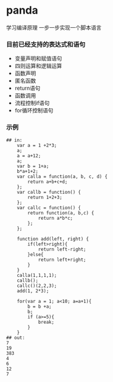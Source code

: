 # panda
学习编译原理 一步一步实现一个脚本语言

### 目前已经支持的表达式和语句

- 变量声明和赋值语句
- 四则运算和逻辑运算
- 函数声明
- 匿名函数
- return语句
- 函数调用
- 流程控制if语句
- for循环控制语句

### 示例
```
## in:
    var a = 1 +2*3;
    a;
    a = a+12;
    a;
    var b = 1+a;
    b*a+1+2;
    var calla = function(a, b, c, d) {
        return a+b+c+d;
    };
    var callb = function() {
        return 1+2+3;
    };
    var callc = function() {
        return function(a, b,c) {
            return a*b*c;
        };
    };

    function add(left, right) {
        if(left>right){
            return left-right;
        }else{
            return left+right;
        }
    }
    calla(1,1,1,1);
    callb();
    callc()(2,2,3);
    add(1, 2*3);

    for(var a = 1; a<10; a=a+1){
        b = b +a;
        b;
        if (a>=5){
            break;
        }
    }
## out:
7
19
383
4
6
12
7
```



